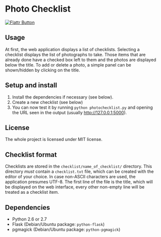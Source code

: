 Photo Checklist
===============

[![Flattr Button](http://api.flattr.com/button/button-static-50x60.png "Flattr This!")](https://flattr.com/thing/416722/Photo-Checklist "Flattr")

Usage
-----

At first, the web application displays a list of checklists. Selecting a checklist displays the list of photographs to take. Those items that are already done have a checked box left to them and the photos are displayed below the title. To add or delete a photo, a simple panel can be shown/hidden by clicking on the title.

Setup and install
-----------------

1. Install the dependencies if necessary (see below).
2. Create a new checklist (see below)
3. You can now test it by running `python photochecklist.py` and opening the URL seen in the output (usually http://127.0.0.1:5000).

License
-------

The whole project is licensed under MIT license.

Checklist format
----------------

Checklists are stored in the `checklist/name_of_checklist/` directory. This directory *must* contain a `checklist.txt` file, which can be created with the editor of your choice. In case non-ASCII characters are used, the application presumes UTF-8. The first line of the file is the title, which will be displayed on the web interface, every other non-empty line will be treated as a checklist item.

Dependencies
------------

 - Python 2.6 or 2.7
 - Flask (Debian/Ubuntu package: `python-flask`)
 - pgmagick (Debian/Ubuntu package: `python-pgmagick`)

